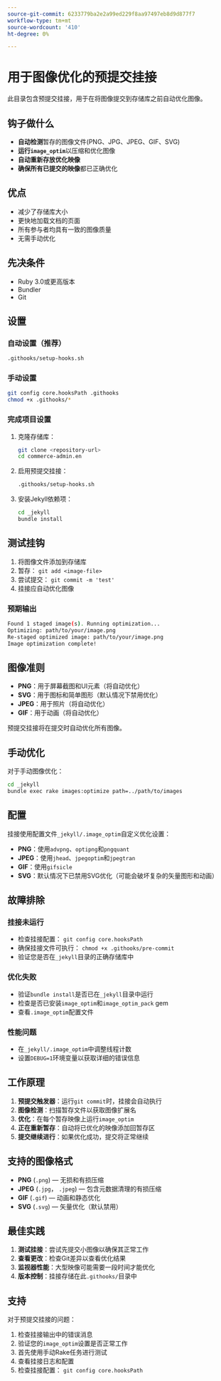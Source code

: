 ```yaml
---
source-git-commit: 6233779ba2e2a99ed229f8aa97497eb8d9d877f7
workflow-type: tm+mt
source-wordcount: '410'
ht-degree: 0%

---
```

# 用于图像优化的预提交挂接

此目录包含预提交挂接，用于在将图像提交到存储库之前自动优化图像。

## 钩子做什么

- **自动检测**&#x200B;暂存的图像文件(PNG、JPG、JPEG、GIF、SVG)
- **运行`image_optim`**&#x200B;以压缩和优化图像
- **自动重新存放优化映像**
- **确保所有已提交的映像**&#x200B;都已正确优化

## 优点

- 减少了存储库大小
- 更快地加载文档的页面
- 所有参与者均具有一致的图像质量
- 无需手动优化

## 先决条件

- Ruby 3.0或更高版本
- Bundler
- Git

## 设置

### 自动设置（推荐）

```bash
.githooks/setup-hooks.sh
```

### 手动设置

```bash
git config core.hooksPath .githooks
chmod +x .githooks/*
```

### 完成项目设置

1. 克隆存储库：

   ```bash
   git clone <repository-url>
   cd commerce-admin.en
   ```

2. 启用预提交挂接：

   ```bash
   .githooks/setup-hooks.sh
   ```

3. 安装Jekyll依赖项：

   ```bash
   cd _jekyll
   bundle install
   ```

## 测试挂钩

1. 将图像文件添加到存储库
2. 暂存： `git add <image-file>`
3. 尝试提交： `git commit -m 'test'`
4. 挂接应自动优化图像

### 预期输出

```bash
Found 1 staged image(s). Running optimization...
Optimizing: path/to/your/image.png
Re-staged optimized image: path/to/your/image.png
Image optimization complete!
```

## 图像准则

- **PNG**：用于屏幕截图和UI元素（将自动优化）
- **SVG**：用于图标和简单图形（默认情况下禁用优化）
- **JPEG**：用于照片（将自动优化）
- **GIF**：用于动画（将自动优化）

预提交挂接将在提交时自动优化所有图像。

## 手动优化

对于手动图像优化：

```bash
cd _jekyll
bundle exec rake images:optimize path=../path/to/images
```

## 配置

挂接使用配置文件`_jekyll/.image_optim`自定义优化设置：

- **PNG**：使用`advpng`、`optipng`和`pngquant`
- **JPEG**：使用`jhead`、`jpegoptim`和`jpegtran`
- **GIF**：使用`gifsicle`
- **SVG**：默认情况下已禁用SVG优化（可能会破坏复杂的矢量图形和动画）

## 故障排除

### 挂接未运行

- 检查挂接配置： `git config core.hooksPath`
- 确保挂接文件可执行： `chmod +x .githooks/pre-commit`
- 验证您是否在`_jekyll`目录的正确存储库中

### 优化失败

- 验证`bundle install`是否已在`_jekyll`目录中运行
- 检查是否已安装`image_optim`和`image_optim_pack` gem
- 查看`.image_optim`配置文件

### 性能问题

- 在`_jekyll/.image_optim`中调整线程计数
- 设置`DEBUG=1`环境变量以获取详细的错误信息

## 工作原理

1. **预提交触发器**：运行`git commit`时，挂接会自动执行
2. **图像检测**：扫描暂存文件以获取图像扩展名
3. **优化**：在每个暂存映像上运行`image_optim`
4. **正在重新暂存**：自动将已优化的映像添加回暂存区
5. **提交继续进行**：如果优化成功，提交将正常继续

## 支持的图像格式

- **PNG** (`.png`) — 无损和有损压缩
- **JPEG** (`.jpg`， `.jpeg`) — 包含元数据清理的有损压缩
- **GIF** (`.gif`) — 动画和静态优化
- **SVG** (`.svg`) — 矢量优化（默认禁用）

## 最佳实践

1. **测试挂接**：尝试先提交小图像以确保其正常工作
2. **查看更改**：检查Git差异以查看优化结果
3. **监视器性能**：大型映像可能需要一段时间才能优化
4. **版本控制**：挂接存储在此`.githooks/`目录中

## 支持

对于预提交挂接的问题：

1. 检查挂接输出中的错误消息
2. 验证您的`image_optim`设置是否正常工作
3. 首先使用手动Rake任务进行测试
4. 查看挂接日志和配置
5. 检查挂接配置： `git config core.hooksPath`
